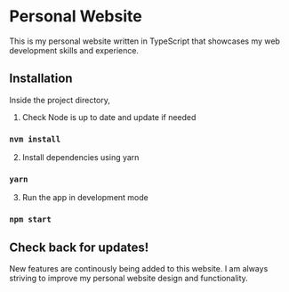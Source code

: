 # Personal Website

This is my personal website written in TypeScript that showcases my web development skills and experience.

## Installation 

Inside the project directory, 

1) Check Node is up to date and update if needed

### `nvm install`

2) Install dependencies using yarn

### `yarn`

3) Run the app in development mode

### `npm start`

## Check back for updates!

New features are continously being added to this website. I am always striving to improve my personal website design and functionality.
